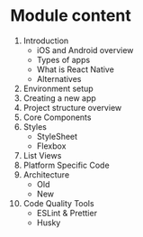 # Module content

1. Introduction 
    - iOS and Android overview
    - Types of apps
    - What is React Native
    - Alternatives 
2. Environment setup
3. Creating a new app
4. Project structure overview
5. Core Components
6. Styles
    - StyleSheet 
    - Flexbox
7. List Views 
8. Platform Specific Code
9. Architecture 
    - Old
    - New
10. Code Quality Tools
    - ESLint & Prettier
    - Husky
